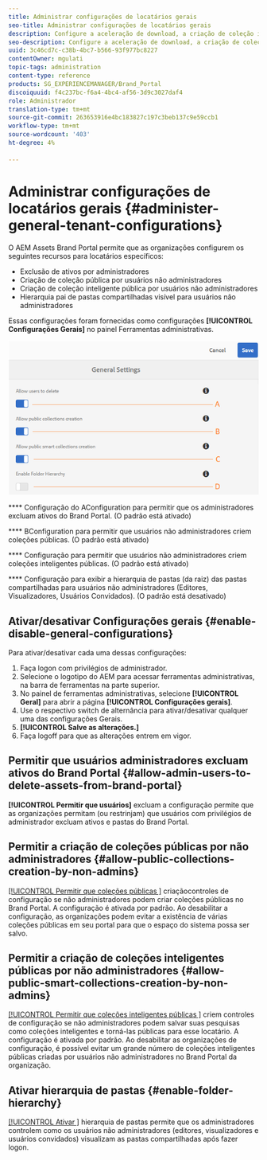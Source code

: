 ```yaml
---
title: Administrar configurações de locatários gerais
seo-title: Administrar configurações de locatários gerais
description: Configure a aceleração de download, a criação de coleção inteligente pública, a criação de coleção pública e permita que os usuários administradores excluam ativos em locatários.
seo-description: Configure a aceleração de download, a criação de coleção inteligente pública, a criação de coleção pública e permita que os usuários administradores excluam ativos em locatários.
uuid: 3c46cd7c-c38b-4bc7-b566-93f977bc8227
contentOwner: mgulati
topic-tags: administration
content-type: reference
products: SG_EXPERIENCEMANAGER/Brand_Portal
discoiquuid: f4c237bc-f6a4-4bc4-af56-3d9c3027daf4
role: Administrador
translation-type: tm+mt
source-git-commit: 263653916e4bc183827c197c3beb137c9e59ccb1
workflow-type: tm+mt
source-wordcount: '403'
ht-degree: 4%

---
```



# Administrar configurações de locatários gerais {#administer-general-tenant-configurations}

O AEM Assets Brand Portal permite que as organizações configurem os seguintes recursos para locatários específicos:

* Exclusão de ativos por administradores
* Criação de coleção pública por usuários não administradores
* Criação de coleção inteligente pública por usuários não administradores
* Hierarquia pai de pastas compartilhadas visível para usuários não administradores

Essas configurações foram fornecidas como configurações **[!UICONTROL Configurações Gerais]** no painel Ferramentas administrativas.

![](assets/general-config.png)

****   Configuração do AConfiguration para permitir que os administradores excluam ativos do Brand Portal. (O padrão está ativado)

****   BConfiguration para permitir que usuários não administradores criem coleções públicas. (O padrão está ativado)

****   Configuração para permitir que usuários não administradores criem coleções inteligentes públicas. (O padrão está ativado)

****  Configuração para exibir a hierarquia de pastas (da raiz) das pastas compartilhadas para usuários não administradores (Editores, Visualizadores, Usuários Convidados). (O padrão está desativado)

## Ativar/desativar Configurações gerais {#enable-disable-general-configurations}

Para ativar/desativar cada uma dessas configurações:

1. Faça logon com privilégios de administrador.
1. Selecione o logotipo do AEM para acessar ferramentas administrativas, na barra de ferramentas na parte superior.
1. No painel de ferramentas administrativas, selecione **[!UICONTROL Geral]** para abrir a página **[!UICONTROL Configurações gerais]**.
1. Use o respectivo switch de alternância para ativar/desativar qualquer uma das configurações Gerais.
1. **[!UICONTROL Salve as alterações.]**
1. Faça logoff para que as alterações entrem em vigor.

## Permitir que usuários administradores excluam ativos do Brand Portal {#allow-admin-users-to-delete-assets-from-brand-portal}

**[!UICONTROL Permitir que usuários]** excluam a configuração permite que as organizações permitam (ou restrinjam) que usuários com privilégios de administrador excluam ativos e pastas do Brand Portal.

## Permitir a criação de coleções públicas por não administradores {#allow-public-collections-creation-by-non-admins}

[[!UICONTROL Permitir que coleções públicas ]](../using/brand-portal-share-collection.md#main-pars-text-1915052376) criaçãocontroles de configuração se não administradores podem criar coleções públicas no Brand Portal. A configuração é ativada por padrão. Ao desabilitar a configuração, as organizações podem evitar a existência de várias coleções públicas em seu portal para que o espaço do sistema possa ser salvo.

## Permitir a criação de coleções inteligentes públicas por não administradores {#allow-public-smart-collections-creation-by-non-admins}

[[!UICONTROL Permitir que coleções inteligentes públicas ]](../using/brand-portal-searching.md#main-pars-header-500620467) criem controles de configuração se não administradores podem salvar suas pesquisas como coleções inteligentes e torná-las públicas para esse locatário. A configuração é ativada por padrão. Ao desabilitar as organizações de configuração, é possível evitar um grande número de coleções inteligentes públicas criadas por usuários não administradores no Brand Portal da organização.

<!-- 
## Allow download acceleration {#allow-download-acceleration}

[[!UICONTROL Allow download acceleration]](../using/accelerated-download.md) configuration lets the organizations to allow accelerated downloads of assets from Brand Portal and shared links, by integrating with IBM Aspera Connect that is an install-on-demand application. The application uses proprietary technology to remove TCP overheads.
-->

## Ativar hierarquia de pastas {#enable-folder-hierarchy}

[[!UICONTROL Ativar ]](../using/brand-portal-sharing-folders.md#non-admin-user-access-to-shared-folders) hierarquia de pastas permite que os administradores controlem como os usuários não administradores (editores, visualizadores e usuários convidados) visualizam as pastas compartilhadas após fazer logon.
